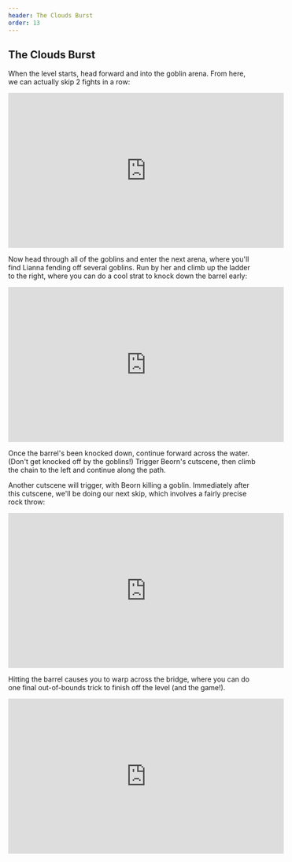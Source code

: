 ```yaml
---
header: The Clouds Burst
order: 13
---
```


## The Clouds Burst

When the level starts, head forward and into the goblin arena. From here, we can actually skip 2 fights in a row:

<iframe width="560" height="315" src="https://www.youtube.com/embed/cakdFWhicOU" frameborder="0" allow="accelerometer; autoplay; clipboard-write; encrypted-media; gyroscope; picture-in-picture" allowfullscreen></iframe>

Now head through all of the goblins and enter the next arena, where you'll find Lianna fending off several goblins. Run by her and climb up the ladder to the right, where you can do a cool strat to knock down the barrel early:

<iframe width="560" height="315" src="https://www.youtube.com/embed/lIJRXVf1n-Y" frameborder="0" allow="accelerometer; autoplay; clipboard-write; encrypted-media; gyroscope; picture-in-picture" allowfullscreen></iframe>

Once the barrel's been knocked down, continue forward across the water. (Don't get knocked off by the goblins!) Trigger Beorn's cutscene, then climb the chain to the left and continue along the path.

Another cutscene will trigger, with Beorn killing a goblin. Immediately after this cutscene, we'll be doing our next skip, which involves a fairly precise rock throw:

<iframe width="560" height="315" src="https://www.youtube.com/embed/6oTCtP62Yos" frameborder="0" allow="accelerometer; autoplay; clipboard-write; encrypted-media; gyroscope; picture-in-picture" allowfullscreen></iframe>

Hitting the barrel causes you to warp across the bridge, where you can do one final out-of-bounds trick to finish off the level (and the game!).

<iframe width="560" height="315" src="https://www.youtube.com/embed/zH7hM92elVo" frameborder="0" allow="accelerometer; autoplay; clipboard-write; encrypted-media; gyroscope; picture-in-picture" allowfullscreen></iframe>